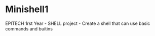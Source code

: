 # Minishell1
EPITECH 1rst Year - SHELL project - Create a shell that can use basic commands and buitins
